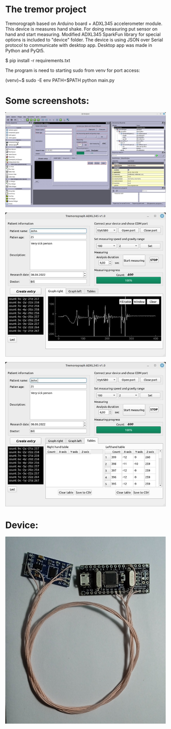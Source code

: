 # The tremor project
Tremorograph based on Arduino board + ADXL345 accelerometer module.
This device is measures hand shake. For doing measuring put sensor on hand and start measuring.
Modified ADXL345 SparkFun library for special options is included to "device" folder.
The device is using JSON over Serial protocol to communicate with desktop app.
Desktop app was made in Python and PyQt5.

$ pip install -r requirements.txt

The program is need to starting sudo from venv for port access:

(venv)~$ sudo -E env PATH=$PATH python main.py

# Some screenshots:

![Alt text](https://github.com/idramm25/tremor/blob/main/Images/qtdesigner.jpg?raw=true "Optional title")

![Alt text](https://github.com/idramm25/tremor/blob/main/Images/mainWindow.jpg?raw=true "Optional title")

![Alt text](https://github.com/idramm25/tremor/blob/main/Images/mainWindow1.jpg?raw=true "Optional title")

# Device:
![Alt text](https://github.com/idramm25/tremor/blob/main/Images/device.jpg?raw=true "Optional title")
